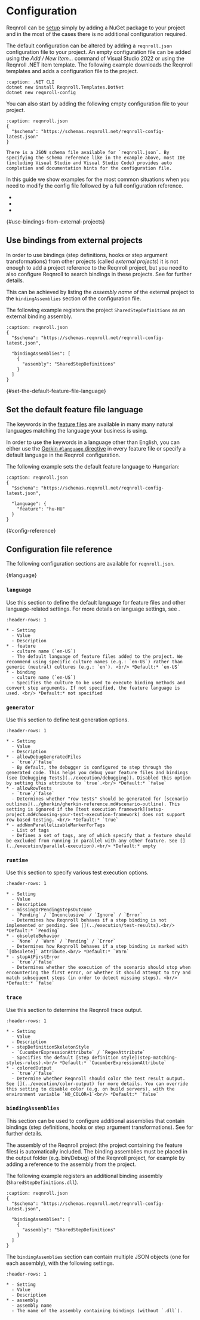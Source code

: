 # Configuration

Reqnroll can be [setup](setup-project) simply by adding a NuGet package to your project and in the most of the cases there is no additional configuration required.

The default configuration can be altered by adding a `reqnroll.json` configuration file to your project. An empty configuration file can be added using the *Add / New Item...* command of Visual Studio 2022 or using the Reqnroll .NET item template. The following example downloads the Reqnroll templates and adds a configuration file to the project.

```{code-block} pwsh
:caption: .NET CLI
dotnet new install Reqnroll.Templates.DotNet
dotnet new reqnroll-config
```

You can also start by adding the following empty configuration file to your project.

```{code-block} json
:caption: reqnroll.json
{
  "$schema": "https://schemas.reqnroll.net/reqnroll-config-latest.json"
}
```

```{tip}
There is a JSON schema file available for `reqnroll.json`. By specifying the schema reference like in the example above, most IDE (including Visual Studio and Visual Studio Code) provides auto completion and documentation hints for the configuration file.
```

In this guide we show examples for the most common situations when you need to modify the config file followed by a full configuration reference.

* [](#use-bindings-from-external-projects)
* [](#set-the-default-feature-file-language)
* [](#config-reference)

{#use-bindings-from-external-projects}
## Use bindings from external projects

In order to use bindings (step definitions, hooks or step argument transformations) from other projects (called *external projects*) it is not enough to add a project reference to the Reqnroll project, but you need to also configure Reqnroll to search bindings in these projects. See [](../automation/bindings-from-external-assemblies) for further details.

This can be achieved by listing the *assembly name* of the external project to the `bindingAssemblies` section of the configuration file.

The following example registers the project `SharedStepDefinitions` as an external binding assembly.

```{code-block} json
:caption: reqnroll.json
{
  "$schema": "https://schemas.reqnroll.net/reqnroll-config-latest.json",

  "bindingAssemblies": [
    { 
      "assembly": "SharedStepDefinitions"
    }
  ]
}
```

{#set-the-default-feature-file-language}
## Set the default feature file language

The keywords in the [feature files](../gherkin/feature-files.md) are available in many many natural languages matching the language your business is using. 

In order to use the keywords in a language other than English, you can either use the [Gerkin `#language` directive](../gherkin/feature-language.md) in every feature file or specify a default language in the Reqnroll configuration.

The following example sets the default feature language to Hungarian:

```{code-block} json
:caption: reqnroll.json
{
  "$schema": "https://schemas.reqnroll.net/reqnroll-config-latest.json",

  "language": {
    "feature": "hu-HU"
  }
}
```

{#config-reference}
## Configuration file reference

The following configuration sections are available for `reqnroll.json`.

{#language}
### `language`

Use this section to define the default language for feature files and other language-related settings. For more details on language settings, see [](../gherkin/feature-language).

```{list-table}
:header-rows: 1

* - Setting
  - Value
  - Description
* - feature
  - culture name (`en-US`)
  - The default language of feature files added to the project. We recommend using specific culture names (e.g.: `en-US`) rather than generic (neutral) cultures (e.g.: `en`). <br/> *Default:* `en-US`
* - binding
  - culture name (`en-US`)
  - Specifies the culture to be used to execute binding methods and convert step arguments. If not specified, the feature language is used. <br/> *Default:* not specified
```

### `generator`

Use this section to define test generation options.

```{list-table}
:header-rows: 1

* - Setting
  - Value
  - Description
* - allowDebugGeneratedFiles
  - `true`/`false`
  - By default, the debugger is configured to step through the generated code. This helps you debug your feature files and bindings (see [Debugging Tests](../execution/debugging)). Disabled this option by setting this attribute to `true`.<br/> *Default:* `false`
* - allowRowTests
  - `true`/`false`
  - Determines whether "row tests" should be generated for [scenario outlines](../gherkin/gherkin-reference.md#scenario-outline). This setting is ignored if the [test execution framework](setup-project.md#choosing-your-test-execution-framework) does not support row based testing. <br/> *Default:* `true`
* - addNonParallelizableMarkerForTags
  - List of tags
  - Defines a set of tags, any of which specify that a feature should be excluded from running in parallel with any other feature. See [](../execution/parallel-execution).<br/> *Default:* empty
```

### `runtime`

Use this section to specify various test execution options.

```{list-table}
:header-rows: 1

* - Setting
  - Value
  - Description
* - missingOrPendingStepsOutcome
  - `Pending` / `Inconclusive` / `Ignore` / `Error`
  - Determines how Reqnroll behaves if a step binding is not implemented or pending. See [](../execution/test-results).<br/> *Default:* `Pending`
* - obsoleteBehavior
  - `None` / `Warn` / `Pending` / `Error`
  - Determines how Reqnroll behaves if a step binding is marked with `[Obsolete]` attribute.<br/> *Default:* `Warn`
* - stopAtFirstError
  - `true`/`false`
  - Determines whether the execution of the scenario should stop when encountering the first error, or whether it should attempt to try and match subsequent steps (in order to detect missing steps). <br/> *Default:* `false`
```

### `trace`

Use this section to determine the Reqnroll trace output.

```{list-table}
:header-rows: 1

* - Setting
  - Value
  - Description
* - stepDefinitionSkeletonStyle
  - `CucumberExpressionAttribute` / `RegexAttribute`
  - Specifies the default [step definition style](step-matching-styles-rules).<br/> *Default:* `CucumberExpressionAttribute`
* - coloredOutput
  - `true`/`false`
  - Determine whether Reqnroll should color the test result output. See [](../execution/color-output) for more details. You can override this setting to disable color (e.g. on build servers), with the environment variable `NO_COLOR=1`<br/> *Default:* `false`
```

### `bindingAssemblies`

This section can be used to configure additional assemblies that contain bindings (step definitions, hooks or step argument transformations). See [](../automation/bindings-from-external-assemblies) for further details.

The assembly of the Reqnroll project (the project containing the feature files) is automatically included. The binding assemblies must be placed in the output folder (e.g. bin/Debug) of the Reqnroll project, for example by adding a reference to the assembly from the project.

The following example registers an additional binding assembly (`SharedStepDefinitions.dll`).

```{code-block} json
:caption: reqnroll.json
{
  "$schema": "https://schemas.reqnroll.net/reqnroll-config-latest.json",

  "bindingAssemblies": [
    { 
      "assembly": "SharedStepDefinitions"
    }
  ]
}
```

The `bindingAssemblies` section can contain multiple JSON objects (one for each assembly), with the following settings.

```{list-table}
:header-rows: 1

* - Setting
  - Value
  - Description
* - assembly
  - assembly name
  - The name of the assembly containing bindings (without `.dll`).
```
